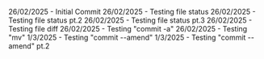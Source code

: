 26/02/2025 - Initial Commit
26/02/2025 - Testing file status
26/02/2025 - Testing file status pt.2
26/02/2025 - Testing file status pt.3
26/02/2025 - Testing file diff 
26/02/2025 - Testing "commit -a"
26/02/2025 - Testing "mv"
1/3/2025 - Testing "commit --amend"
1/3/2025 - Testing "commit --amend" pt.2